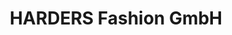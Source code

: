 ---
title: "HARDERS Fashion GmbH"
url: /muelheim-an-der-ruhr/harders-fashion-gmbh/
shop: Kleidung
---